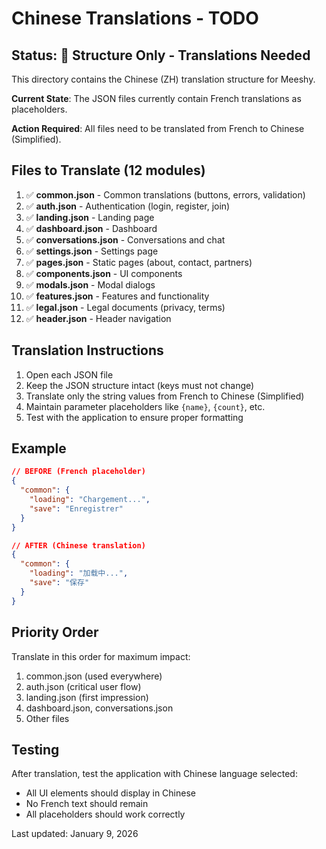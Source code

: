 # Chinese Translations - TODO

## Status: 🚧 Structure Only - Translations Needed

This directory contains the Chinese (ZH) translation structure for Meeshy.

**Current State**: The JSON files currently contain French translations as placeholders.

**Action Required**: All files need to be translated from French to Chinese (Simplified).

## Files to Translate (12 modules)

1. ✅ **common.json** - Common translations (buttons, errors, validation)
2. ✅ **auth.json** - Authentication (login, register, join)
3. ✅ **landing.json** - Landing page
4. ✅ **dashboard.json** - Dashboard
5. ✅ **conversations.json** - Conversations and chat
6. ✅ **settings.json** - Settings page
7. ✅ **pages.json** - Static pages (about, contact, partners)
8. ✅ **components.json** - UI components
9. ✅ **modals.json** - Modal dialogs
10. ✅ **features.json** - Features and functionality
11. ✅ **legal.json** - Legal documents (privacy, terms)
12. ✅ **header.json** - Header navigation

## Translation Instructions

1. Open each JSON file
2. Keep the JSON structure intact (keys must not change)
3. Translate only the string values from French to Chinese (Simplified)
4. Maintain parameter placeholders like `{name}`, `{count}`, etc.
5. Test with the application to ensure proper formatting

## Example

```json
// BEFORE (French placeholder)
{
  "common": {
    "loading": "Chargement...",
    "save": "Enregistrer"
  }
}

// AFTER (Chinese translation)
{
  "common": {
    "loading": "加载中...",
    "save": "保存"
  }
}
```

## Priority Order

Translate in this order for maximum impact:
1. common.json (used everywhere)
2. auth.json (critical user flow)
3. landing.json (first impression)
4. dashboard.json, conversations.json
5. Other files

## Testing

After translation, test the application with Chinese language selected:
- All UI elements should display in Chinese
- No French text should remain
- All placeholders should work correctly

Last updated: January 9, 2026

